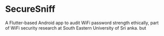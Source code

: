 # SecureSniff
A Flutter-based Android app to audit WiFi password strength ethically, part of WiFi security research at South Eastern University of Sri anka.
but 
